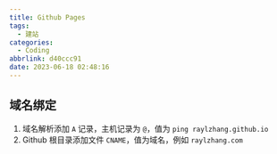 ```yaml
---
title: Github Pages
tags:
  - 建站
categories:
  - Coding
abbrlink: d40ccc91
date: 2023-06-18 02:48:16
---
```

## 域名绑定
1. 域名解析添加 `A` 记录，主机记录为 `@`，值为 `ping raylzhang.github.io`
2. Github 根目录添加文件 `CNAME`，值为域名，例如 `raylzhang.com`